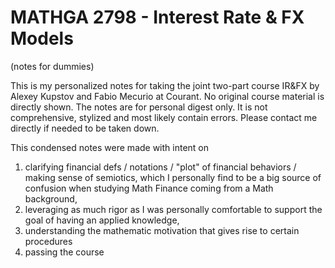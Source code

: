 # MATHGA 2798 - Interest Rate & FX Models
(notes for dummies)

This is my personalized notes for taking the joint two-part course IR&FX by Alexey Kupstov and Fabio Mecurio at Courant. No original course material is directly shown. The notes are for personal digest only. It is not comprehensive, stylized and most likely contain errors. Please contact me directly if needed to be taken down.   

This condensed notes were made with intent on
1. clarifying financial defs / notations / "plot" of financial behaviors / making sense of semiotics, which I personally find to be a big source of confusion when studying Math Finance coming from a Math background,
2. leveraging as much rigor as I was personally comfortable to support the goal of having an applied knowledge, 
3. understanding the mathematic motivation that gives rise to certain procedures
4. passing the course

